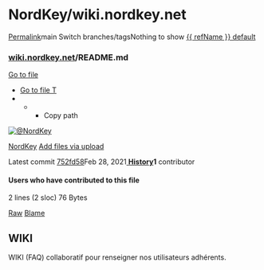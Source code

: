 # NordKey/wiki.nordkey.net

[Permalink](https://github.com/NordKey/wiki.nordkey.net/blob/752fd58e165c6c4eec7b1b8ba20b937d028cf6ea/README.md)main Switch branches/tagsNothing to show [{{ refName }} default](https://github.com/NordKey/wiki.nordkey.net/blob/{{%20urlEncodedRefName%20}}/README.md)

###  [wiki.nordkey.net]()/**README.md** <a id="blob-path"></a>

 [Go to file](../../find/nordkey-wiki.nordkey.net.md)

*  [Go to file T](../../find/nordkey-wiki.nordkey.net.md)
* * *  Copy path

 [![@NordKey](https://avatars.githubusercontent.com/u/79801365?s=48&v=4)](https://github.com/NordKey)

[NordKey](https://github.com/NordKey) [Add files via upload](../../commit/add-files-via-upload-752fd58.md)

 Latest commit [752fd58](../../commit/add-files-via-upload-752fd58.md)Feb 28, 2021[ **History**](https://github.com/NordKey/wiki.nordkey.net/commits/main/README.md)**1** contributor

####  Users who have contributed to this file

 2 lines \(2 sloc\) 76 Bytes

[Raw](https://github.com/NordKey/wiki.nordkey.net/raw/main/README.md) [Blame](https://github.com/NordKey/wiki.nordkey.net/blame/main/README.md)   

## WIKI

WIKI \(FAQ\) collaboratif pour renseigner nos utilisateurs adhérents.

